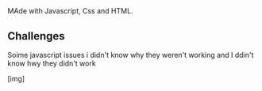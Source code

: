 ##

MAde with Javascript, Css and HTML.

## Challenges

Soime javascript issues i didn't know why they weren't working and I ddin't know hwy they didn't work

[img]